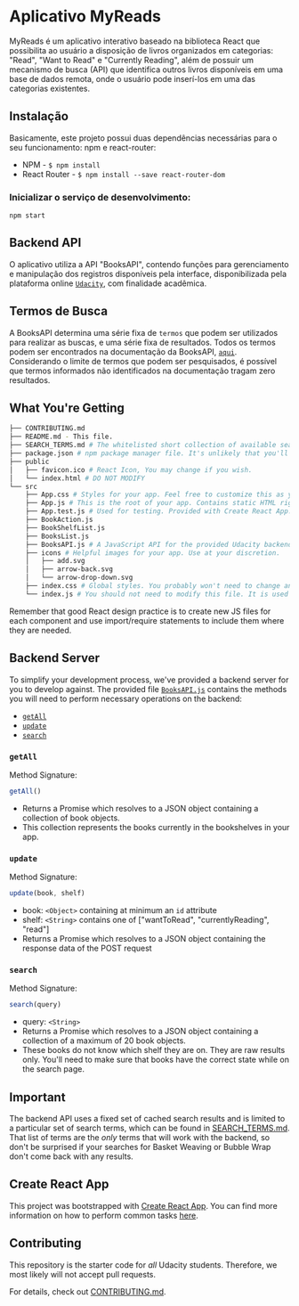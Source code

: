 # Aplicativo MyReads

MyReads é um aplicativo interativo baseado na biblioteca React que possibilita ao usuário a disposição de livros organizados em categorias: "Read", "Want to Read" e "Currently Reading", além de possuir um mecanismo de busca (API) que identifica outros livros disponíveis em uma base de dados remota, onde o usuário pode inserí-los em uma das categorias existentes.


## Instalação

Basicamente, este projeto possui duas dependências necessárias para o seu funcionamento: npm e react-router:

* NPM - `$ npm install`
* React Router - `$ npm install --save react-router-dom`

### Inicializar o serviço de desenvolvimento:
`npm start`


## Backend API

O aplicativo utiliza a API "BooksAPI", contendo funções para gerenciamento e manipulação dos registros disponíveis pela interface, disponibilizada pela plataforma online [`Udacity`](https://github.com/udacity/reactnd-project-myreads-starter/blob/master/src/BooksAPI.js), com finalidade acadêmica.


## Termos de Busca

A BooksAPI determina uma série fixa de `termos` que podem ser utilizados para realizar as buscas, e uma série fixa de resultados. 
Todos os termos podem ser encontrados na documentação da BooksAPI, [`aqui`](https://github.com/udacity/reactnd-project-myreads-starter/blob/master/SEARCH_TERMS.md).
Considerando o limite de termos que podem ser pesquisados, é possível que termos informados não identificados na documentação tragam zero resultados.



## What You're Getting
```bash
├── CONTRIBUTING.md
├── README.md - This file.
├── SEARCH_TERMS.md # The whitelisted short collection of available search terms for you to use with your app.
├── package.json # npm package manager file. It's unlikely that you'll need to modify this.
├── public
│   ├── favicon.ico # React Icon, You may change if you wish.
│   └── index.html # DO NOT MODIFY
└── src
    ├── App.css # Styles for your app. Feel free to customize this as you desire.
    ├── App.js # This is the root of your app. Contains static HTML right now.
    ├── App.test.js # Used for testing. Provided with Create React App. Testing is encouraged, but not required.
    ├── BookAction.js 
    ├── BookShelfList.js 
    ├── BooksList.js 
    ├── BooksAPI.js # A JavaScript API for the provided Udacity backend. Instructions for the methods are below.
    ├── icons # Helpful images for your app. Use at your discretion.
    │   ├── add.svg
    │   ├── arrow-back.svg
    │   └── arrow-drop-down.svg
    ├── index.css # Global styles. You probably won't need to change anything here.
    └── index.js # You should not need to modify this file. It is used for DOM rendering only.
```

Remember that good React design practice is to create new JS files for each component and use import/require statements to include them where they are needed.

## Backend Server

To simplify your development process, we've provided a backend server for you to develop against. The provided file [`BooksAPI.js`](src/BooksAPI.js) contains the methods you will need to perform necessary operations on the backend:

* [`getAll`](#getall)
* [`update`](#update)
* [`search`](#search)

### `getAll`

Method Signature:

```js
getAll()
```

* Returns a Promise which resolves to a JSON object containing a collection of book objects.
* This collection represents the books currently in the bookshelves in your app.

### `update`

Method Signature:

```js
update(book, shelf)
```

* book: `<Object>` containing at minimum an `id` attribute
* shelf: `<String>` contains one of ["wantToRead", "currentlyReading", "read"]  
* Returns a Promise which resolves to a JSON object containing the response data of the POST request

### `search`

Method Signature:

```js
search(query)
```

* query: `<String>`
* Returns a Promise which resolves to a JSON object containing a collection of a maximum of 20 book objects.
* These books do not know which shelf they are on. They are raw results only. You'll need to make sure that books have the correct state while on the search page.

## Important
The backend API uses a fixed set of cached search results and is limited to a particular set of search terms, which can be found in [SEARCH_TERMS.md](SEARCH_TERMS.md). That list of terms are the _only_ terms that will work with the backend, so don't be surprised if your searches for Basket Weaving or Bubble Wrap don't come back with any results.

## Create React App

This project was bootstrapped with [Create React App](https://github.com/facebookincubator/create-react-app). You can find more information on how to perform common tasks [here](https://github.com/facebookincubator/create-react-app/blob/master/packages/react-scripts/template/README.md).

## Contributing

This repository is the starter code for _all_ Udacity students. Therefore, we most likely will not accept pull requests.

For details, check out [CONTRIBUTING.md](CONTRIBUTING.md).
